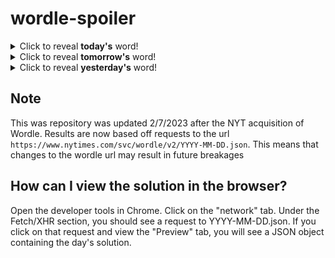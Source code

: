 # wordle-spoiler

<details>
  <summary>Click to reveal <b>today's</b> word!</summary>
  <br>
  <b> flake </b>
</details>

<details>
  <summary>Click to reveal <b>tomorrow's</b> word!</summary>
  <br>
  <b> scale </b>
</details>

<details>
  <summary>Click to reveal <b>yesterday's</b> word!</summary>
  <br>
  <b> chalk </b>
</details>

## Note
This was repository was updated 2/7/2023 after the NYT acquisition of Wordle. Results are now based off requests to the url `https://www.nytimes.com/svc/wordle/v2/YYYY-MM-DD.json`. This means that changes to the wordle url may result in future breakages

## How can I view the solution in the browser?
Open the developer tools in Chrome. Click on the "network" tab. Under the Fetch/XHR section, you should see a request to YYYY-MM-DD.json. If you click on that request and view the "Preview" tab, you will see a JSON object containing the day's solution.